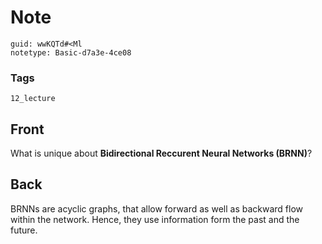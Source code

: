 # Note
```
guid: wwKQTd#<Ml
notetype: Basic-d7a3e-4ce08
```

### Tags
```
12_lecture
```

## Front
What is unique about <b>Bidirectional Reccurent Neural Networks (BRNN)</b>?

## Back
BRNNs are acyclic graphs, that allow forward as well as backward flow 
within the network. Hence, they use information form the past and the 
future.
